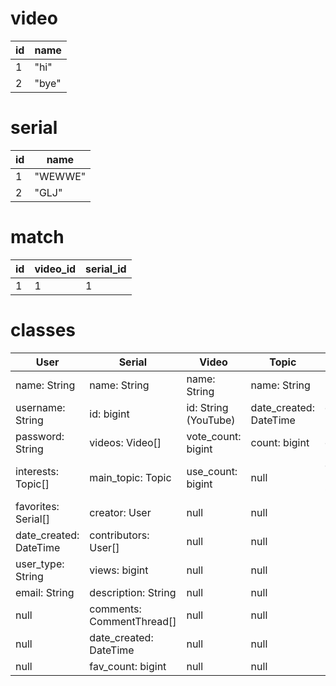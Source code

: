 # video

| id | name |
| -- | -- |
| 1 | "hi" |
| 2 | "bye" |

# serial

| id | name |
| -- | -- |
| 1 | "WEWWE" |
| 2 | "GLJ" |


# match

| id | video_id | serial_id |
| -- | -- | -- |
| 1 | 1 | 1 |

# classes

| User | Serial | Video | Topic | CommentThread |
| -- | -- | -- | -- | -- |
| name: String | name: String | name: String | name: String | user: User |
| username: String | id: bigint | id: String (YouTube) | date_created: DateTime | date_created: DateTime |
| password: String | videos: Video[] | vote_count: bigint | count: bigint | comment: String |
| interests: Topic[] | main_topic: Topic | use_count: bigint | null | comment_replies: maybe CommentReply |
| favorites: Serial[] | creator: User | null | null | null |
| date_created: DateTime | contributors: User[] | null | null | null |
| user_type: String | views: bigint | null | null | null |
| email: String | description: String | null | null | null |
| null | comments: CommentThread[] | null | null | null |
| null | date_created: DateTime | null | null | null |
| null | fav_count: bigint | null | null | null |
